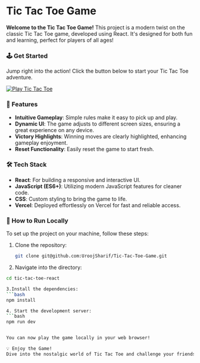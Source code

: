# Tic Tac Toe Game

**Welcome to the Tic Tac Toe Game!** This project is a modern twist on the classic Tic Tac Toe game, developed using React. It's designed for both fun and learning, perfect for players of all ages!

### 🕹️ Get Started
Jump right into the action! Click the button below to start your Tic Tac Toe adventure.

[![Play Tic Tac Toe](link-to-your-image)]((https://tic-tac-toe-game-mzvf.onrender.com))

### 🌟 Features
- **Intuitive Gameplay**: Simple rules make it easy to pick up and play.
- **Dynamic UI**: The game adjusts to different screen sizes, ensuring a great experience on any device.
- **Victory Highlights**: Winning moves are clearly highlighted, enhancing gameplay enjoyment.
- **Reset Functionality**: Easily reset the game to start fresh.

### 🛠️ Tech Stack
- **React**: For building a responsive and interactive UI.
- **JavaScript (ES6+)**: Utilizing modern JavaScript features for cleaner code.
- **CSS**: Custom styling to bring the game to life.
- **Vercel**: Deployed effortlessly on Vercel for fast and reliable access.

### 🚀 How to Run Locally
To set up the project on your machine, follow these steps:

1. Clone the repository:
   ```bash
   git clone git@github.com:UroojSharif/Tic-Tac-Toe-Game.git
   
2. Navigate into the directory:
```bash
cd tic-tac-toe-react

3.Install the dependencies:
```bash
npm install

4. Start the development server:
```bash
npm run dev


You can now play the game locally in your web browser!

💡 Enjoy the Game!
Dive into the nostalgic world of Tic Tac Toe and challenge your friends or family. Have fun!
